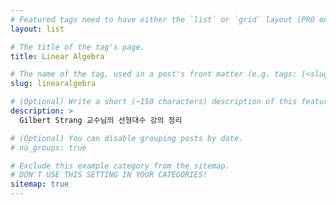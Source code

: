 ```yaml
---
# Featured tags need to have either the `list` or `grid` layout (PRO only).
layout: list

# The title of the tag's page.
title: Linear Algebra

# The name of the tag, used in a post's front matter (e.g. tags: [<slug>]).
slug: linearalgebra

# (Optional) Write a short (~150 characters) description of this featured tag.
description: >
  Gilbert Strang 교수님의 선형대수 강의 정리

# (Optional) You can disable grouping posts by date.
# no_groups: true

# Exclude this example category from the sitemap.
# DON'T USE THIS SETTING IN YOUR CATEGORIES!
sitemap: true
---
```

